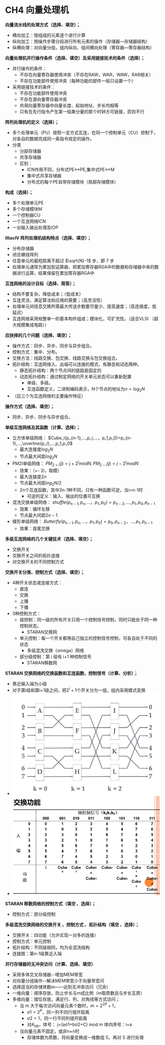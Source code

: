 # CH4 向量处理机

**向量流水线的处理方式（选择、填空）；**
- 横向加工：按组成的元素逐个进行计算
- 纵向加工：按操作步骤分段进行所有元素的操作（存储器—存储器结构）
- 纵横处理：对向量分组，组内纵向、组间横向处理（寄存器—寄存器结构）

**向量处理机并行操作条件（选择、填空）及采用链接技术的条件（选择）；**
- 并行操作的条件：
	- 不存在向量寄存器使用冲突（不存在RAW，WAR，WAW，RAR相关）
	- 不存在功能部件使用冲突（每种功能的部件一般只设置一个）
- 采用链接技术的条件：
	- 不存在功能部件使用冲突
	- 不存在源向量寄存器冲突
	- 共用向量寄存器中向量长度、起始地址、步长均相等
	- 只有在先行指令产生第一结果分量的那个时钟方可链接，否则不行

**阵列处理机的定义（选择）；**
- 多个处理单元（PU）按照一定方式互连，在同一个控制单元（CU）控制下，对各自的数据完成同一条指令规定的操作。
- 分类
	- 分部存储器
	- 共享存储器
	- 区别：
		- ICN作用不同，分布式PE<->PE,集中式PE<->M
		- 集中式共享存储器
		- 分布式的每个PE自带存储模块（局部存储模块）	

**构成（选择）；**
- 多个处理单元PE
- 多个存储模块M
- 一个控制器CU
- 一个互连网络ICN
- 一台输入输出处理及IOP

**IlliacIV 阵列处理机结构特点（选择、填空）；**
- 分布存储器
- 闭合螺线阵列
- 任意单元的最短距离不超过 $\sqrt{N}-1$ 步，即 7 步
- 处理单元通常为累加型运算器，把累加寄存器RGA中的数据和存储器中来的数据进行运算，结果保留在累加寄存器RGA中

**互连网络的设计目标（选择、简答）；**
- 结构不要复杂，降低成本；（低成本）
- 互连灵活，满足算法和应用的需要；（高灵活性）
- 处理单元间信息交换所需最大传送步数要尽量少，提高速度；（高连接度，低延迟）
- 互连网络采用规整单一的基本构件组成；模块化，可扩充性。（适合VLSI （超大规模集成电路））

**应抉择的几个问题（选择、填空）；**
- 操作方式：同步、异步、同步与异步组合。
- 控制方式：集中、分布。
- 交换方法：线路交换、包交换、线路交换与包交换组合。
- 拓扑结构：互连网络入、出端可以连接的模式，有静态和动态两种。
	- 静态拓扑结构：两个节点间的链路是固定的
	- 动态拓扑结构：通过制定网络的开关单元状态可以重新配置
		- 单级、多级。
		- 互连函数定义，二进制编码表示，N个节点的地址为$n=log_{2}N$
- （后三个为互连网络的主要操作特征）

**操作方式（选择、填空）；**
- 同步、异步、同步与异步组合。
 
**单级互连网络及其函数（计算、选择）；**

- 立方体单级网络： $Cube_i(p_{n-1},...,p_i,...，p_1,p_0)=p_{n-1},...,\overline{p_i},...,p_1,p_0$
	- 最大连接度$log_{2}N$
	- 节点最大间距$log_{2}N$
- PM2I单级网络： $PM_{2+i}(j)=j+2^imod{N},PM_{2-i}(j)=j-2^imod{N}$
	- 效果：（+- 2i，取模）
	- 最大连接度$2n$
	- 节点最大间距$log_{2}N/2$
	- 2n个互连函数，其中2n-1种不同，只有一种函数可逆，当i=n-1时
		- 可逆的定义：输入、输出的位置可互换
- 混洗交换单级网络： $shuffle(p_{n-1},p_n,...，p_1,p_0)=p_{n-2},...,p_1,p_0,p_{n-1}$
	- 效果：循环左移
	- 节点最大间距$2n-1$
- 蝶形单级网络： $Butterfly(p_{n-1},p_n,...，p_1,p_0)=p_{0},p_{n-2}，...,p_1,p_{n-1}$
	- 效果：首尾交换

**多级互连网络的几个关键技术（选择、填空）；**
- 交换开关
- 交换开关之间的拓扑连接
- 对交换开关的不同控制方式

**交换开关分类、控制方式（选择、填空）；**
- 4种开关状态或连接方式：
	- 直连
	- 交换
	- 上播
	- 下播
- 3种控制方式：
	- 级控制：同一级的所有开关只用一个控制信号控制，同时只能处于同一种控制状态。
		- STARAN交换网
	- 单元控制：每一个开关都用自己独立的控制信号控制，可各自处于不同的状态
		- 多级混洗交换（omega）网络
	- 部分级控制：第 i 级有 i+1 种控制信号
		- STARAN移数网

**STARAN 交换网络的交换函数和互连函数、控制信号（计算、分析）；**
- 靠近输入端为小级
- 对于第i级和第i+1级之间，把$2^i+1$个开关分为一组，组内采用蝶式变换
- ![4-1](pic/4-1.jpg)
- ![4-2](pic/4-2.jpg)

**STARAN 移数网络的控制方式（填空 、选择）；**
- 控制方式：部分级控制

**多级混洗交换网络的交换开关 、控制方式 、拓扑结构（填空 、选择）；**

- 交换开关：四功能（允许实现一对多的连接）
- 控制方式：单元控制
- 拓扑结构：不同级相同，均为全混洗结构
- 连接图：第n-1级靠近入端

**并行存储器的无冲突访问（计算、选择、填空）**
- 采用多体交叉存储器--增加MEM带宽
- 对向量分组操作--解决MEM带宽小于向量带宽问
- 选择适当的存储体数m——达到无冲突访问（冗余）
- 一维向量：顺序存放，防止步长与m成比例（m取质数且与步长互质）
- 多维向量：错位存放，满足行、列、对角线等方式访问；
 	- 当 m 大于每次访问向量元素个数时，$m=2^{2P}+1$，
		- $σ1=2^P$，同一列不同行错开距离
		- $σ2=1$，同一行不同列错开距离
		- 对$A_{ab}$，体号： j=(aσ1+bσ2+C) mod m 体内序号：i=a
	- 当向量元素不固定，或非n×n时
		- 存储体数为质数，将向量变换成一维数组 S，再对 S 进行处理